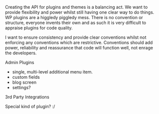 Creating the API for plugins and themes is a balancing act. We want to provide flexibility and power whilst still having one clear way to do things. WP plugins are a higgledy piggledy mess. There is no convention or structure, everyone invents their own and as such it is very difficult to appraise plugins for code quality.

I want to ensure consistency and provide clear conventions whilst not enforcing any conventions which are restrictive. Conventions should add power, reliability and reassurance that code will function well, not enrage the developers.

Admin Plugins

- single, multi-level additional menu item.
- custom fields
- blog screen
- settings?

3rd Party Integrations

Special kind of plugin? :/